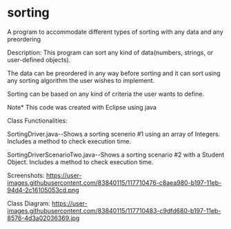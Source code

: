 # sorting
A program to accommodate different types of sorting with any data and any preordering

Description: This program can sort any kind of data(numbers, strings, or user-defined objects).

The data can be preordered in any way before sorting and it can sort using any sorting algorithm the user wishes to implement.

Sorting can be based on any kind of criteria the user wants to define.

Note* This code was created with Eclipse using java

Class Functionalities:

SortingDriver.java--Shows a sorting scenerio #1 using an array of Integers. Includes a method to check execution time.

SortingDriverScenarioTwo.java--Shows a sorting scenario #2 with a Student Object. Includes a method to check execution time.

Screenshots:
https://user-images.githubusercontent.com/83840115/117710476-c8aea980-b197-11eb-94d4-2c16105053cd.png

Class Diagram:
https://user-images.githubusercontent.com/83840115/117710483-c9dfd680-b197-11eb-8576-4d3a02036369.jpg


